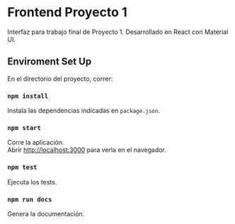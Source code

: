 # Frontend Proyecto 1

Interfaz para trabajo final de Proyecto 1. Desarrollado en React con Material UI.

## Enviroment Set Up

En el directorio del proyecto, correr:

### `npm install`

Instala las dependencias indicadas en `package.json`.

### `npm start`

Corre la aplicación.\
Abrir [http://localhost:3000](http://localhost:3000) para verla en el navegador.

### `npm test`

Ejecuta los tests.

### `npm run docs`

Genera la documentación.